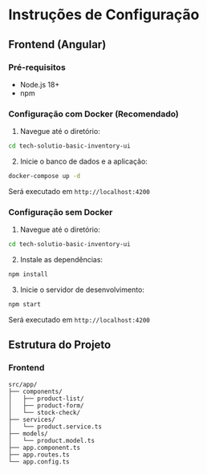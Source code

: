 # Instruções de Configuração

## Frontend (Angular)

### Pré-requisitos
- Node.js 18+
- npm

### Configuração com Docker (Recomendado)

1. Navegue até o diretório:
```bash
cd tech-solutio-basic-inventory-ui 
```

2. Inicie o banco de dados e a aplicação:
```bash
docker-compose up -d
```

Será executado em `http://localhost:4200`

### Configuração sem Docker

1. Navegue até o diretório:
```bash
cd tech-solutio-basic-inventory-ui
```

2. Instale as dependências:
```bash
npm install
```

3. Inicie o servidor de desenvolvimento:
```bash
npm start
```
Será executado em `http://localhost:4200`

## Estrutura do Projeto

### Frontend
```
src/app/
├── components/
│   ├── product-list/
│   ├── product-form/
│   └── stock-check/
├── services/
│   └── product.service.ts
├── models/
│   └── product.model.ts
├── app.component.ts
├── app.routes.ts
└── app.config.ts
```
